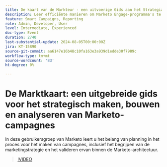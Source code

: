 ```yaml
---
title: De kaart van de Markteur - een uitvoerige Gids aan het Strategialiseren, het Bouwen en het Analyseren van de Campagnes van Marketo
description: Leer efficiënte manieren om Marketo Engage-programma's te maken, zoals importeren, klonen en volledig opbouwen. Pas de sjablonen van Marketo's Engage aan om te voldoen aan de merkstandaarden en beheer de bedrijfsmiddelen en de kosten van de periode.
feature: Smart Campaigns, Reporting
role: Admin, Developer, User
level: Intermediate, Experienced
doc-type: Event
duration: 2740
last-substantial-update: 2024-08-05T00:00:00Z
jira: KT-15890
source-git-commit: aa6147e16b48c10fa163e3a939d1edde30f7989c
workflow-type: tm+mt
source-wordcount: '83'
ht-degree: 0%

---
```



# De Marktkaart: een uitgebreide gids voor het strategisch maken, bouwen en analyseren van Marketo-campagnes

In deze gebruikersgroep van Marketo leert u het belang van planning in het proces voor het maken van campagnes, inclusief het begrijpen van de marketingstrategie en het valideren ervan binnen de Marketo-architectuur.

>[!VIDEO](https://video.tv.adobe.com/v/3432223/?learn=on)
